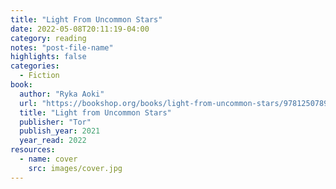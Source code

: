 ```yaml
---
title: "Light From Uncommon Stars"
date: 2022-05-08T20:11:19-04:00
category: reading
notes: "post-file-name"
highlights: false
categories:
  - Fiction
book:
  author: "Ryka Aoki"
  url: "https://bookshop.org/books/light-from-uncommon-stars/9781250789068"
  title: "Light from Uncommon Stars"
  publisher: "Tor"
  publish_year: 2021
  year_read: 2022
resources:
  - name: cover
    src: images/cover.jpg
---
```


